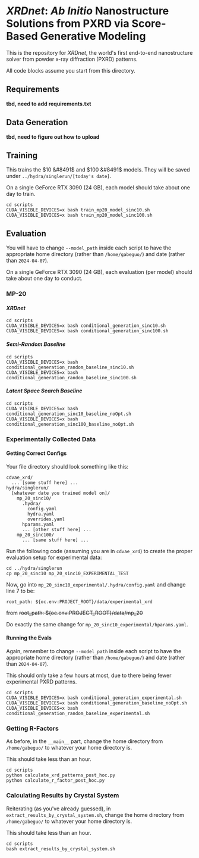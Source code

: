 # *XRDnet*: *Ab Initio* Nanostructure Solutions from PXRD via Score-Based Generative Modeling

This is the repository for *XRDnet*, the world's first end-to-end nanostructure solver from powder x-ray diffraction (PXRD) patterns.

All code blocks assume you start from this directory.

## Requirements

**tbd, need to add requirements.txt**

## Data Generation

**tbd, need to figure out how to upload**

## Training

This trains the $10 &#8491$ and $100 &#8491$ models. They will be saved under `../hydra/singlerun/[today's date]`. 

On a single GeForce RTX 3090 (24 GB), each model should take about one day to train.

```
cd scripts
CUDA_VISIBLE_DEVICES=x bash train_mp20_model_sinc10.sh
CUDA_VISIBLE_DEVICES=x bash train_mp20_model_sinc100.sh
```

## Evaluation

You will have to change `--model_path` inside each script to have the appropriate home directory (rather than `/home/gabeguo/`) and date (rather than `2024-04-07`). 

On a single GeForce RTX 3090 (24 GB), each evaluation (per model) should take about one day to conduct.

### MP-20

#### *XRDnet*

```
cd scripts
CUDA_VISIBLE_DEVICES=x bash conditional_generation_sinc10.sh
CUDA_VISIBLE_DEVICES=x bash conditional_generation_sinc100.sh
```

#### *Semi-Random Baseline*

```
cd scripts
CUDA_VISIBLE_DEVICES=x bash conditional_generation_random_baseline_sinc10.sh
CUDA_VISIBLE_DEVICES=x bash conditional_generation_random_baseline_sinc100.sh
```

#### *Latent Space Search Baseline*
```
cd scripts
CUDA_VISIBLE_DEVICES=x bash conditional_generation_sinc10_baseline_noOpt.sh
CUDA_VISIBLE_DEVICES=x bash conditional_generation_sinc100_baseline_noOpt.sh
```

### Experimentally Collected Data

#### Getting Correct Configs

Your file directory should look something like this:
```
cdvae_xrd/
  ... [some stuff here] ...
hydra/singlerun/
  [whatever date you trained model on]/
    mp_20_sinc10/
      .hydra/
        config.yaml
        hydra.yaml
        overrides.yaml
      hparams.yaml
      ... [other stuff here] ...
    mp_20_sinc100/
      ... [same stuff here] ...
```

Run the following code (assuming you are in `cdvae_xrd`) to create the proper evaluation setup for experimental data:
```
cd ../hydra/singlerun
cp mp_20_sinc10 mp_20_sinc10_EXPERIMENTAL_TEST
```

Now, go into `mp_20_sinc10_experimental/.hydra/config.yaml` and change line 7 to be:
```
root_path: ${oc.env:PROJECT_ROOT}/data/experimental_xrd
```
from
~~root_path: ${oc.env:PROJECT_ROOT}/data/mp_20~~

Do exactly the same change for `mp_20_sinc10_experimental/hparams.yaml`.

#### Running the Evals

Again, remember to change `--model_path` inside each script to have the appropriate home directory (rather than `/home/gabeguo/`) and date (rather than `2024-04-07`). 

This should only take a few hours at most, due to there being fewer experimental PXRD patterns.

```
cd scripts
CUDA_VISIBLE_DEVICES=x bash conditional_generation_experimental.sh
CUDA_VISIBLE_DEVICES=x bash conditional_generation_baseline_noOpt.sh
CUDA_VISIBLE_DEVICES=x bash conditional_generation_random_baseline_experimental.sh
```

### Getting R-Factors

As before, in the `__main__` part, change the home directory from `/home/gabeguo/` to whatever your home directory is. 

This should take less than an hour.

```
cd scripts
python calculate_xrd_patterns_post_hoc.py
python calculate_r_factor_post_hoc.py
```

### Calculating Results by Crystal System

Reiterating (as you've already guessed), in `extract_results_by_crystal_system.sh`, change the home directory from `/home/gabeguo/` to whatever your home directory is. 

This should take less than an hour.

```
cd scripts
bash extract_results_by_crystal_system.sh
```
